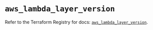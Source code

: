 # `aws_lambda_layer_version`

Refer to the Terraform Registry for docs: [`aws_lambda_layer_version`](https://registry.terraform.io/providers/hashicorp/aws/5.100.0/docs/resources/lambda_layer_version).
